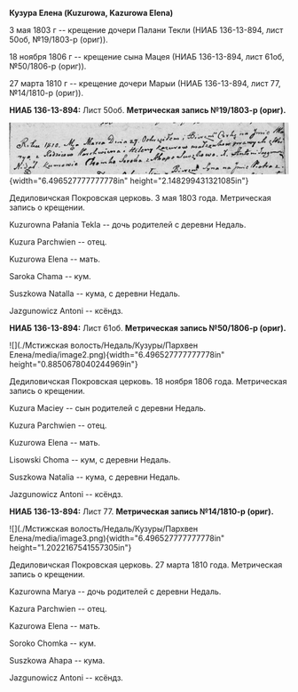 **Кузура Елена (Kuzurowa, Kazurowa Elena)**

3 мая 1803 г -- крещение дочери Палани Текли (НИАБ 136-13-894, лист
50об, №19/1803-р (ориг)).

18 ноября 1806 г -- крещение сына Мацея (НИАБ 136-13-894, лист 61об,
№50/1806-р (ориг)).

27 марта 1810 г -- крещение дочери Марыи (НИАБ 136-13-894, лист 77,
№14/1810-р (ориг)).

**НИАБ 136-13-894:** Лист 50об. **Метрическая запись №19/1803-р
(ориг).**

![](./media/3ae8014ca4fed793498645d0c851daea5d83d085.png){width="6.496527777777778in"
height="2.148299431321085in"}

Дедиловичская Покровская церковь. 3 мая 1803 года. Метрическая запись о
крещении.

Kuzurowna Pałania Tekla -- дочь родителей с деревни Недаль.

Kuzura Parchwien -- отец.

Kuzurowa Elena -- мать.

Saroka Chama -- кум.

Suszkowa Natalla -- кума, с деревни Недаль.

Jazgunowicz Antoni -- ксёндз.

**НИАБ 136-13-894:** Лист 61об. **Метрическая запись №50/1806-р
(ориг).**

![](./Мстижская волость/Недаль/Кузуры/Пархвен Елена/media/image2.png){width="6.496527777777778in"
height="0.8850678040244969in"}

Дедиловичская Покровская церковь. 18 ноября 1806 года. Метрическая
запись о крещении.

Kuzura Maciey -- сын родителей с деревни Недаль.

Kuzura Parchwien -- отец.

Kuzurowa Elena -- мать.

Lisowski Choma -- кум, с деревни Недаль.

Suszkowa Natalia -- кума, с деревни Недаль.

Jazgunowicz Antoni -- ксёндз.

**НИАБ 136-13-894:** Лист 77. **Метрическая запись №14/1810-р (ориг).**

![](./Мстижская волость/Недаль/Кузуры/Пархвен Елена/media/image3.png){width="6.496527777777778in"
height="1.2022167541557305in"}

Дедиловичская Покровская церковь. 27 марта 1810 года. Метрическая запись
о крещении.

Kazurowna Marya -- дочь родителей с деревни Недаль.

Kazura Parchwien -- отец.

Kazurowa Elena -- мать.

Soroko Chomka -- кум.

Suszkowa Ahapa -- кума.

Jazgunowicz Antoni -- ксёндз.

